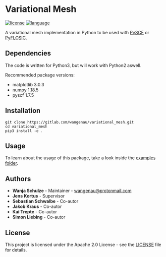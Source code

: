# Variational Mesh
[![license](https://img.shields.io/badge/license-APACHE2-green)](https://www.apache.org/licenses/LICENSE-2.0)
[![language](https://img.shields.io/badge/language-Python3-blue)](https://www.python.org/)

A variational mesh implementation in Python to be used with [PySCF](https://github.com/pyscf/pyscf) or [PyFLOSIC](https://github.com/pyflosic/pyflosic).

## Dependencies

The code is written for Python3, but will work with Python2 aswell.

Recommended package versions:
* matplotlib 3.0.3
* numpy 1.18.5
* pyscf 1.7.5

## Installation

```
git clone https://gitlab.com/wangenau/variational_mesh.git
cd variational_mesh
pip3 install -e .
```

## Usage

To learn about the usage of this package, take a look inside the [examples folder](examples).

## Authors

* **Wanja Schulze** - Maintainer - wangenau@protonmail.com
* **Jens Kortus** - Supervisor
* **Sebastian Schwalbe** - Co-autor
* **Jakob Kraus** - Co-autor
* **Kai Trepte** - Co-autor
* **Simon Liebing** - Co-autor

## License

This project is licensed under the Apache 2.0 License - see the [LICENSE](LICENSE) file for details.
